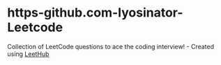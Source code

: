 # https-github.com-Iyosinator-Leetcode
Collection of LeetCode questions to ace the coding interview! - Created using [LeetHub](https://github.com/QasimWani/LeetHub)
